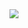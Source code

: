 <img src="https://capsule-render.vercel.app/api?type=slice&color=auto&height=400&section=header&text=HELLO&fontSize=70&rotate=-30" />



